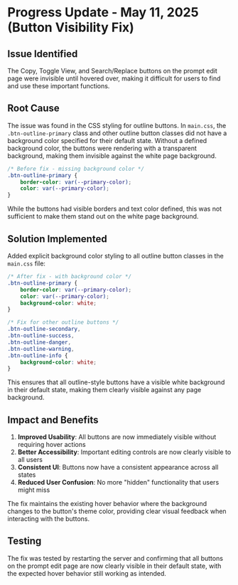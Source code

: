 # Progress Update - May 11, 2025 (Button Visibility Fix)

## Issue Identified

The Copy, Toggle View, and Search/Replace buttons on the prompt edit page were invisible until hovered over, making it difficult for users to find and use these important functions.

## Root Cause

The issue was found in the CSS styling for outline buttons. In `main.css`, the `.btn-outline-primary` class and other outline button classes did not have a background color specified for their default state. Without a defined background color, the buttons were rendering with a transparent background, making them invisible against the white page background.

```css
/* Before fix - missing background color */
.btn-outline-primary {
    border-color: var(--primary-color);
    color: var(--primary-color);
}
```

While the buttons had visible borders and text color defined, this was not sufficient to make them stand out on the white page background.

## Solution Implemented

Added explicit background color styling to all outline button classes in the `main.css` file:

```css
/* After fix - with background color */
.btn-outline-primary {
    border-color: var(--primary-color);
    color: var(--primary-color);
    background-color: white;
}

/* Fix for other outline buttons */
.btn-outline-secondary, 
.btn-outline-success, 
.btn-outline-danger, 
.btn-outline-warning, 
.btn-outline-info {
    background-color: white;
}
```

This ensures that all outline-style buttons have a visible white background in their default state, making them clearly visible against any page background.

## Impact and Benefits

1. **Improved Usability**: All buttons are now immediately visible without requiring hover actions
2. **Better Accessibility**: Important editing controls are now clearly visible to all users
3. **Consistent UI**: Buttons now have a consistent appearance across all states
4. **Reduced User Confusion**: No more "hidden" functionality that users might miss

The fix maintains the existing hover behavior where the background changes to the button's theme color, providing clear visual feedback when interacting with the buttons.

## Testing

The fix was tested by restarting the server and confirming that all buttons on the prompt edit page are now clearly visible in their default state, with the expected hover behavior still working as intended.
